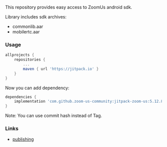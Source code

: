 This repository provides easy access to ZoomUs android sdk.

Library includes sdk archives:
- commonlib.aar
- mobilertc.aar

### Usage

```gradle
allprojects {
    repositories {
        ...
        maven { url 'https://jitpack.io' }
    }
}
```

Now you can add dependency:
```gradle
dependencies {
    implementation 'com.github.zoom-us-community:jitpack-zoom-us:5.12.8.9901'
}
```

Note: You can use commit hash instead of Tag.


### Links
- [publishing](./docs/DEV.md)